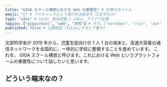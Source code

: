 ```yaml
---
title: "GIGA スクール構想における Web の重要性" # 記事のタイトル
emoji: "🏫" # アイキャッチとして使われる絵文字（1文字だけ）
type: "idea" # tech: 技術記事 / idea: アイデア記事
topics: ["gigaschool", "web", "学校"] # タグ。["markdown", "rust", "aws"]のように指定する
published: false # 公開設定（falseにすると下書き）
---
```

文部科学省が 2019 年から、児童生徒向けの 1 人 1 台の端末と、高速大容量の通信ネットワークを全国的に、一体的に学校に整備することを進めています。
これを、 GIGA スクール構想と呼びます。これにおける Web というプラットフォームの重要性について話したいと思います。

## どういう端末なの？
